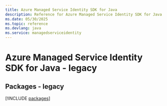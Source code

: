```yaml
---
title: Azure Managed Service Identity SDK for Java
description: Reference for Azure Managed Service Identity SDK for Java
ms.date: 05/30/2025
ms.topic: reference
ms.devlang: java
ms.service: managedserviceidentity
---
```

# Azure Managed Service Identity SDK for Java - legacy
## Packages - legacy
[!INCLUDE [packages](managed-service-identity-index.md)]